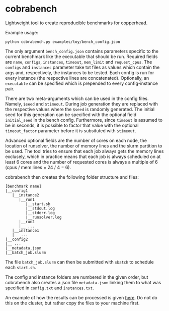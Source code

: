 # cobrabench

Lightweight tool to create reproducible benchmarks for copperhead.

Example usage:
```
python cobrabench.py examples/toy/bench_config.json
```

The only argument `bench_config.json` contains parameters specific to the current benchmark like the executable that should be run. Required fields are `name`, `configs`, `instances`, `timeout`, `mem_limit` and `request_cpus`. The `configs` and `instances` parameter take txt files as values which contain the args and, respectively, the instances to be tested. Each config is run for every instance (the respective lines are concatenated). Optionally, an `executable` can be specified which is prepended to every config-instance pair. 

There are two meta-arguments which can be used in the config files. Namely, `$seed` and `$timeout`. During job generation they are replaced with the respective values where the `$seed` is randomly generated. The initial seed for this generation can be specified with the optional field `initial_seed` in the bench config. Furthermore, since `timeout` is assumed to be in seconds, it is possible to factor that value with the optional `timeout_factor` parameter before it is subsituted with `$timeout`.  

Advanced optional fields are the number of cores on each node, the location of runsolver, the number of memory lines and the slurm partition to be used. The tool tries to ensure that each job always gets the memory lines exclusely, which in practice means that each job is always scheduled on at least 6 cores and the number of requested cores is always a multiple of 6 (cpus / mem lines = 24 / 4 = 6). 

cobrabench then creates the following folder structure and files:
```
[benchmark name]
|__config1
   |__instance2
      |__run1
         |__start.sh
         |__stdout.log
         |__stderr.log
         |__runsolver.log
      |__run2
      |__ ...
   |__instance1
   |__ ...
|__config2
|__ ...
|__metadata.json
|__batch_job.slurm
```

The file `batch_job.slurm` can then be submitted with `sbatch` to schedule each `start.sh`.  

The config and instance folders are numbered in the given order, but cobrabench also creates a json file `metadata.json` linking them to what was specified in `config.txt` and `instances.txt`.

An example of how the results can be processed is given [here](examples/tlsp/evaluation.py). Do not do this on the cluster, but rather copy the files to your machine first.

